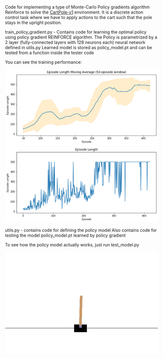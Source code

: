 Code for implementing a type of Monte-Carlo Policy gradients algorithm Reinforce to solve the [CartPole-v1](https://gym.openai.com/envs/CartPole-v1/) environment. It is a discrete action control task where we have to apply actions to the cart such that the pole stays in the upright position. 

train_policy_gradient.py - Contains code for learning the optimal policy using policy gradient REINFORCE algorithm. 
The Policy is parametrized by a 2 layer (fully-connected layers with 128 neurons each) neural network defined in utils.py
Learned model is stored as policy_model.pt and can be tested from a function inside the tester code

You can see the training performance:

![picture alt](plot_1.png)

utils.py - contains code for defining the policy model
Also contains code for testing the model policy_model.pt learned by policy gradient

To see how the policy model actually works, just run test_model.py

![picture alt](test.gif)
